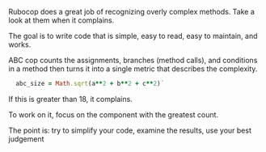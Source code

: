 Rubocop does a great job of recognizing overly complex methods. Take a look at them when it complains. 

The goal is to write code that is simple, easy to read, easy to maintain, and works. 

ABC cop counts the assignments, branches (method calls), and conditions in a method then turns it into a single metric that describes the complexity. 

```ruby
  abc_size = Math.sqrt(a**2 + b**2 + c**2)`
```

If this is greater than 18, it complains. 

To work on it, focus on the component with the greatest count. 

The point is:
	try to simplify your code, 
	examine the results, 
	use your best judgement


